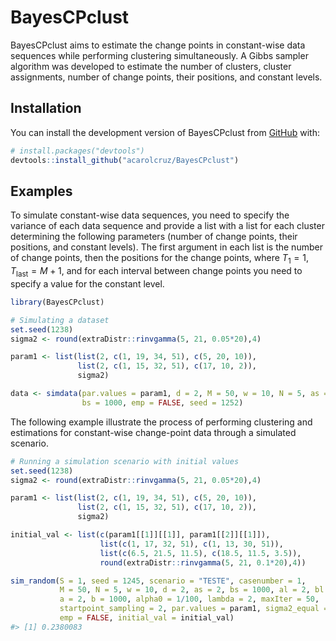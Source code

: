 
<!-- README.md is generated from README.Rmd. Please edit that file -->

# BayesCPclust

<!-- badges: start -->
<!-- badges: end -->

BayesCPclust aims to estimate the change points in constant-wise data
sequences while performing clustering simultaneously. A Gibbs sampler
algorithm was developed to estimate the number of clusters, cluster
assignments, number of change points, their positions, and constant
levels.

## Installation

You can install the development version of BayesCPclust from
[GitHub](https://github.com/) with:

``` r
# install.packages("devtools")
devtools::install_github("acarolcruz/BayesCPclust")
```

## Examples

To simulate constant-wise data sequences, you need to specify the
variance of each data sequence and provide a list with a list for each
cluster determining the following parameters (number of change points,
their positions, and constant levels). The first argument in each list
is the number of change points, then the positions for the change
points, where $T_1 = 1, T_\text{last} = M + 1$, and for each interval
between change points you need to specify a value for the constant
level.

``` r
library(BayesCPclust)

# Simulating a dataset
set.seed(1238)
sigma2 <- round(extraDistr::rinvgamma(5, 21, 0.05*20),4)

param1 <- list(list(2, c(1, 19, 34, 51), c(5, 20, 10)), 
               list(2, c(1, 15, 32, 51), c(17, 10, 2)),
               sigma2)

data <- simdata(par.values = param1, d = 2, M = 50, w = 10, N = 5, as = 2,
                bs = 1000, emp = FALSE, seed = 1252)
```

The following example illustrate the process of performing clustering
and estimations for constant-wise change-point data through a simulated
scenario.

``` r
# Running a simulation scenario with initial values
set.seed(1238)
sigma2 <- round(extraDistr::rinvgamma(5, 21, 0.05*20),4)

param1 <- list(list(2, c(1, 19, 34, 51), c(5, 20, 10)),
               list(2, c(1, 15, 32, 51), c(17, 10, 2)),
               sigma2)

initial_val <- list(c(param1[[1]][[1]], param1[[2]][[1]]),
                    list(c(1, 17, 32, 51), c(1, 13, 30, 51)),
                    list(c(6.5, 21.5, 11.5), c(18.5, 11.5, 3.5)),
                    round(extraDistr::rinvgamma(5, 21, 0.1*20),4))

sim_random(S = 1, seed = 1245, scenario = "TESTE", casenumber = 1,
           M = 50, N = 5, w = 10, d = 2, as = 2, bs = 1000, al = 2, bl = 1000,
           a = 2, b = 1000, alpha0 = 1/100, lambda = 2, maxIter = 50,
           startpoint_sampling = 2, par.values = param1, sigma2_equal = FALSE,
           emp = FALSE, initial_val = initial_val)
#> [1] 0.2380083
```
